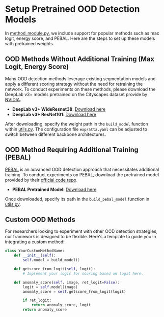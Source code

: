 # Setup Pretrained OOD Detection Models

In [method_module.py](../lib/method_module.py), we include support for popular methods such as max logit, energy score, and PEBAL. Here are the steps to set up these models with pretrained weights.

## OOD Methods Without Additional Training (Max Logit, Energy Score)

Many OOD detection methods leverage existing segmentation models and apply a different scoring strategy without the need for retraining the network.
To conduct experiments on these methods, please download the DeepLab v3+ models pretrained on the Cityscapes dataset provide by [NVIDIA](https://github.com/NVIDIA/semantic-segmentation/tree/sdcnet).
- **DeepLab v3+ WideResnet38**: [Download here](https://drive.google.com/file/d/1P4kPaMY-SmQ3yPJQTJ7xMGAB_Su-1zTl/view)
- **DeepLab v3+ ResNet101**: [Download here](https://drive.google.com/file/d/1Rqty9pRhGdfhkfqlWbFUFgdFp0DvfORN/view)

After downloading, specify the weight path in the `build_model` function within [utils.py](../lib/utils/utils.py).
The configuration file `exp/atta.yaml` can be adjusted to switch between different backbone architectures.

## OOD Method Requiring Additional Training (PEBAL)

[PEBAL](https://arxiv.org/pdf/2111.12264.pdf) is an advanced OOD detection approach that necessitates additional training. To conduct experiments on PEBAL, download the pretrained model provided by their [official code repo](https://github.com/tianyu0207/PEBAL).

- **PEBAL Pretrained Model**: [Download here](https://drive.google.com/file/d/12CebI1TlgF724-xvI3vihjbIPPn5Icpm/view)

Once downloaded, specify its path in the `build_pebal_model` function in [utils.py](../lib/utils/utils.py).

## Custom OOD Methods

For researchers looking to experiment with other OOD detection strategies, our framework is designed to be flexible. Here's a template to guide you in integrating a custom method:

```python
class YourCustomMethodName:
    def __init__(self):
        self.model = build_model()

    def getscore_from_logit(self, logit):
        # Implement your logic for scoring based on logit here.

    def anomaly_score(self, image, ret_logit=False):
        logit = self.model(image)
        anomaly_score = self.getscore_from_logit(logit)

        if ret_logit:
            return anomaly_score, logit
        return anomaly_score
```